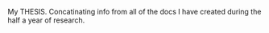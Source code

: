 My THESIS. Concatinating info from all of the docs I have created during the half a year of research.






